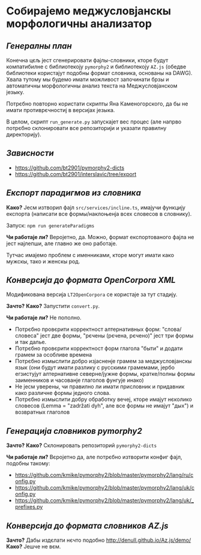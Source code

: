 # Собираjемо меджусловjанскы морфологичны анализатор
## _Генералны план_
Конечна цєљ jест сгенерировати фаjлы-словники, кторе будут компатибилне с библиотекоjу `pymorphy2` и библиотекоjу `AZ.js` (обедве библиотеки користаjут подобны формат словника, основаны на DAWG). Хвала тутому мы будемо имати можливост започинати брзы и автоматичны морфологичны анализ текста на Меджусловjанском jезыку.

Потрєбно повторно користати скрипты Яна Каменогорского, да бы не имати противрєчностиj в версиjах jезыка. 

В целом, скрипт `run_generate.py` запускаjет вес процес (але напрво потрєбно склонировати все репозиториjи и указати правилну директориjу).

## _Зависности_ ##

* https://github.com/bt2901/pymorphy2-dicts
* https://github.com/bt2901/interslavic/tree/export

## _Експорт парадигмов из словника_

**Како?** Jесм изтворил фаjл `src/services/incline.ts`, имаjучи функциjу експорта (написати все формы/наклоњенја всех словесов в словнику).

Запуск: `npm run generateParadigms`

**Чи работаjе ли?** Вероjетно, да. Можно, формат експортованого фаjла не jест наjлепши, але главно же оно работаjе.

Тутчас имаjемо проблем с именниками, кторе могут имати како мужскы, тако и женскы род.

## _Конверсија до формата OpenCorpora XML_
Модификована версиjа `LT2OpenCorpora` се користаjе за тут стадију.

**Зачто?**
**Како?** Запустити `convert.py`.

**Чи работаjе ли?** Не пополно.
* Потрєбно провєрити корректност алтернативных форм: "слова/словеса" jест две формы, "рєчены (рєчена, рєчено)" jест три формы и так далье.
* Потрєбно провєрити корректност форм глагола "быти" и додати грамем за особливе времена
* Потрєбно измыслити добро изjасненjе грамем за меджусловjанскы язык (они будут имати разлику с русскими грамемами, jербо егзистуjут алтернативне северне/jужне формы, кратке/полны формы заименников и часованjе глаголов фунгуjе инако)
* Не jесм уверены, чи правилно ли имати присловник и придавник како различне формы jедного слова.
* Потрєбно измыслити добру обработку вечеj, кторе имаjут нєколико словесов (Lemma = "zadržati dyh", але все формы не имаjут "дых") и возвратных глаголов

## _Генерациjа словников pymorphy2_

**Зачто?**
**Како?** Склонировать репозиторий `pymorphy2-dicts`

**Чи работаjе ли?** Вєројетно да, але потрєбно изтворити конфиг фаjл, подобны такому:
* https://github.com/kmike/pymorphy2/blob/master/pymorphy2/lang/ru/config.py
* https://github.com/kmike/pymorphy2/blob/master/pymorphy2/lang/uk/config.py
* https://github.com/kmike/pymorphy2/blob/master/pymorphy2/lang/uk/_prefixes.py

## _Конверсија до формата словников AZ.js_

**Зачто?** Дабы издєлати нєчто подобно http://denull.github.io/Az.js/demo/
**Како?** Jешче не вєм.

